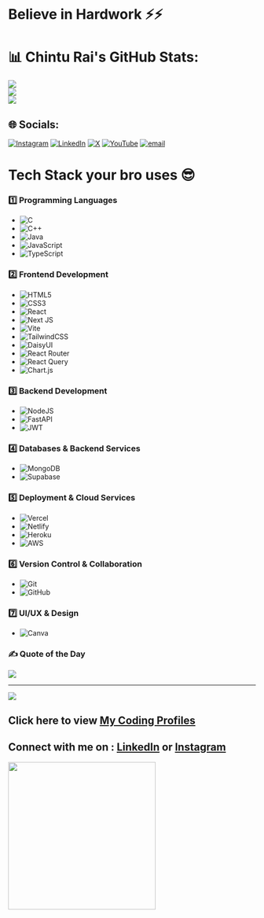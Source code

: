 # Believe in Hardwork ⚡⚡

# 📊 Chintu Rai's GitHub Stats:
![](https://github-readme-stats.vercel.app/api?username=chinturai&theme=tokyonight&hide_border=false&include_all_commits=true&count_private=true)<br/>
![](https://nirzak-streak-stats.vercel.app/?user=chinturai&theme=tokyonight&hide_border=false)<br/>
![](https://github-readme-stats.vercel.app/api/top-langs/?username=chinturai&theme=tokyonight&hide_border=false&include_all_commits=true&count_private=true&layout=compact)

## 🌐 Socials:
[![Instagram](https://img.shields.io/badge/Instagram-%23E4405F.svg?logo=Instagram&logoColor=white)](https://instagram.com/iamchinturai) [![LinkedIn](https://img.shields.io/badge/LinkedIn-%230077B5.svg?logo=linkedin&logoColor=white)](https://linkedin.com/in/chinturai) [![X](https://img.shields.io/badge/X-black.svg?logo=X&logoColor=white)](https://x.com/ray0000069) [![YouTube](https://img.shields.io/badge/YouTube-%23FF0000.svg?logo=YouTube&logoColor=white)](https://youtube.com/@iamchinturai) [![email](https://img.shields.io/badge/Email-D14836?logo=gmail&logoColor=white)](mailto:chintu.23ise@cambridge.edu.in) 

# Tech Stack your bro uses 😎

### **1️⃣ Programming Languages**  
- ![C](https://img.shields.io/badge/c-%2300599C.svg?style=for-the-badge&logo=c&logoColor=white)  
- ![C++](https://img.shields.io/badge/c++-%2300599C.svg?style=for-the-badge&logo=c%2B%2B&logoColor=white)  
- ![Java](https://img.shields.io/badge/java-%23ED8B00.svg?style=for-the-badge&logo=openjdk&logoColor=white)  
- ![JavaScript](https://img.shields.io/badge/javascript-%23323330.svg?style=for-the-badge&logo=javascript&logoColor=%23F7DF1E)  
- ![TypeScript](https://img.shields.io/badge/typescript-%23007ACC.svg?style=for-the-badge&logo=typescript&logoColor=white)  

### **2️⃣ Frontend Development**  
- ![HTML5](https://img.shields.io/badge/html5-%23E34F26.svg?style=for-the-badge&logo=html5&logoColor=white)  
- ![CSS3](https://img.shields.io/badge/css3-%231572B6.svg?style=for-the-badge&logo=css3&logoColor=white)  
- ![React](https://img.shields.io/badge/react-%2320232a.svg?style=for-the-badge&logo=react&logoColor=%2361DAFB)  
- ![Next JS](https://img.shields.io/badge/Next-black?style=for-the-badge&logo=next.js&logoColor=white)  
- ![Vite](https://img.shields.io/badge/vite-%23646CFF.svg?style=for-the-badge&logo=vite&logoColor=white)  
- ![TailwindCSS](https://img.shields.io/badge/tailwindcss-%2338B2AC.svg?style=for-the-badge&logo=tailwind-css&logoColor=white)  
- ![DaisyUI](https://img.shields.io/badge/daisyui-5A0EF8?style=for-the-badge&logo=daisyui&logoColor=white)  
- ![React Router](https://img.shields.io/badge/React_Router-CA4245?style=for-the-badge&logo=react-router&logoColor=white)  
- ![React Query](https://img.shields.io/badge/-React%20Query-FF4154?style=for-the-badge&logo=react%20query&logoColor=white)  
- ![Chart.js](https://img.shields.io/badge/chart.js-F5788D.svg?style=for-the-badge&logo=chart.js&logoColor=white)  

### **3️⃣ Backend Development**  
- ![NodeJS](https://img.shields.io/badge/node.js-6DA55F?style=for-the-badge&logo=node.js&logoColor=white)  
- ![FastAPI](https://img.shields.io/badge/FastAPI-005571?style=for-the-badge&logo=fastapi)  
- ![JWT](https://img.shields.io/badge/JWT-black?style=for-the-badge&logo=JSON%20web%20tokens)  

### **4️⃣ Databases & Backend Services**  
- ![MongoDB](https://img.shields.io/badge/MongoDB-%234ea94b.svg?style=for-the-badge&logo=mongodb&logoColor=white)  
- ![Supabase](https://img.shields.io/badge/Supabase-3ECF8E?style=for-the-badge&logo=supabase&logoColor=white)  

### **5️⃣ Deployment & Cloud Services**  
- ![Vercel](https://img.shields.io/badge/vercel-%23000000.svg?style=for-the-badge&logo=vercel&logoColor=white)  
- ![Netlify](https://img.shields.io/badge/netlify-%23000000.svg?style=for-the-badge&logo=netlify&logoColor=#00C7B7)  
- ![Heroku](https://img.shields.io/badge/heroku-%23430098.svg?style=for-the-badge&logo=heroku&logoColor=white)  
- ![AWS](https://img.shields.io/badge/AWS-%23FF9900.svg?style=for-the-badge&logo=amazon-aws&logoColor=white)  

### **6️⃣ Version Control & Collaboration**  
- ![Git](https://img.shields.io/badge/git-%23F05033.svg?style=for-the-badge&logo=git&logoColor=white)  
- ![GitHub](https://img.shields.io/badge/github-%23121011.svg?style=for-the-badge&logo=github&logoColor=white)  

### **7️⃣ UI/UX & Design**  
- ![Canva](https://img.shields.io/badge/Canva-%2300C4CC.svg?style=for-the-badge&logo=Canva&logoColor=white)
  

### ✍️ Quote of the Day
![](https://quotes-github-readme.vercel.app/api?type=horizontal&theme=radical)

---
[![](https://visitcount.itsvg.in/api?id=chinturai&icon=4&color=0)](https://visitcount.itsvg.in)



## Click here to view [My Coding Profiles](https://codolio.com/profile/chinturai)

## Connect with me on : [LinkedIn](www.linkedin.com/in/chinturai) or  [Instagram](https://www.instagram.com/iamchinturai/)

<img src="https://github.com/Anmol-Baranwal/Cool-GIFs-For-GitHub/assets/74038190/403af6cc-32fd-4026-8fb5-ae523bf899c3" width="300">
